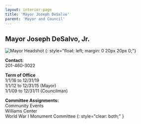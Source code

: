 ```yaml
---
layout: interior-page
title: 'Mayor Joseph DeSalvo'
parent: 'Mayor and Council'
---
```


## Mayor Joseph DeSalvo, Jr.

![Mayor Headshot](../JoeDeSalvo.png)
{: style="float: left; margin: 0 20px 20px 0;"}

**Contact:**  
201-460-3022

**Term of Office**  
1/1/16 to 12/31/19  
1/1/12 to 12/31/15 (Mayor)  
1/1/09 to 12/31/11 (Councilman)

**Committee Assignments:**  
Community Events  
Williams Center  
World War I Monument Committee
{: style="clear: both;" }

